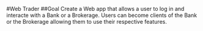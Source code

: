 #Web Trader
##Goal
Create a Web app that allows a user to log in and interacte with 
a Bank or a Brokerage. Users can become clients of the Bank or the 
Brokerage allowing them to use their respective features. 
  
